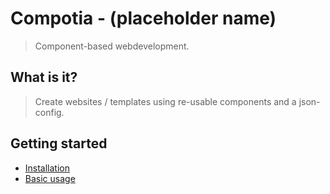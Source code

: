 # Compotia - (placeholder name)
> Component-based webdevelopment.

## What is it?
> Create websites / templates using re-usable components and a json-config.


## Getting started
* [Installation](INSTALLATION.md)
* [Basic usage](BASIC\_USAGE.md)
